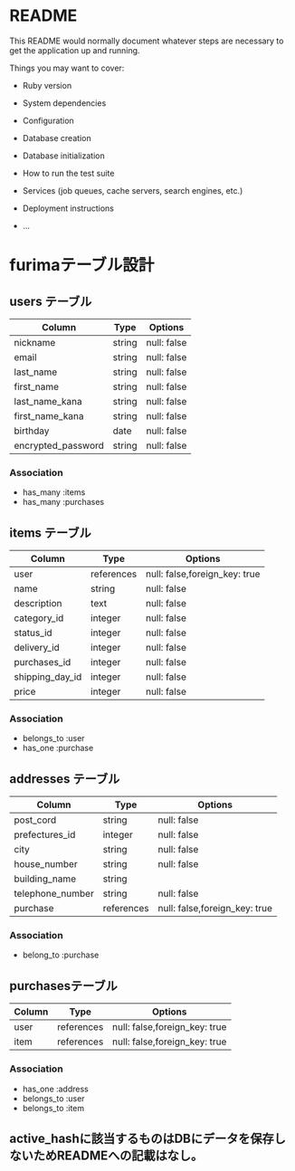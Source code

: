 # README

This README would normally document whatever steps are necessary to get the
application up and running.

Things you may want to cover:

* Ruby version

* System dependencies

* Configuration

* Database creation

* Database initialization

* How to run the test suite

* Services (job queues, cache servers, search engines, etc.)

* Deployment instructions

* ...


# furimaテーブル設計

## users テーブル

|  Column             | Type   | Options     |
| ------------------- | ------ | ----------- |
|  nickname           | string | null: false |
|  email              | string | null: false |
|  last_name          | string | null: false |
|  first_name         | string | null: false |
|  last_name_kana     | string | null: false |
|  first_name_kana    | string | null: false |
|  birthday           | date   | null: false |
|  encrypted_password | string | null: false |

### Association
- has_many :items
- has_many :purchases


## items テーブル

| Column         | Type       | Options                       |
| -------------- | ---------- | ----------------------------- |
| user           | references | null: false,foreign_key: true |
| name           | string     | null: false                   |
| description    | text       | null: false                   |
| category_id    | integer    | null: false                   |
| status_id      | integer    | null: false                   |
| delivery_id    | integer    | null: false                   |
| purchases_id   | integer    | null: false                   |
| shipping_day_id| integer    | null: false                   |
| price          | integer    | null: false                   |

### Association
- belongs_to :user
- has_one :purchase


## addresses テーブル

|  Column           | Type       | Options                       |
| ----------------- | ---------- | ----------------------------- |
|  post_cord        | string     | null: false                   |
|  prefectures_id   | integer    | null: false                   |
|  city             | string     | null: false                   |
|  house_number     | string     | null: false                   |
|  building_name    | string     |                               |
|  telephone_number | string     | null: false                   |
|  purchase         | references | null: false,foreign_key: true |

### Association
- belong_to :purchase


## purchasesテーブル

|  Column | Type       | Options                       |
| --------| ---------- | ----------------------------- |
|  user   | references | null: false,foreign_key: true |
|  item   | references | null: false,foreign_key: true |

### Association
- has_one :address
- belongs_to :user
- belongs_to :item


## active_hashに該当するものはDBにデータを保存しないためREADMEへの記載はなし。